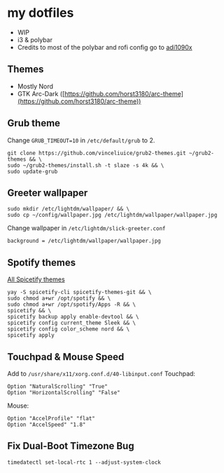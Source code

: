 # my dotfiles

* WIP 
* i3 & polybar
* Credits to most of the polybar and rofi config go to [adi1090x](https://github.com/adi1090x/polybar-themes)


## Themes

* Mostly Nord
* GTK Arc-Dark ([https://github.com/horst3180/arc-theme](https://github.com/horst3180/arc-theme))


## Grub theme

Change `GRUB_TIMEOUT=10` in  `/etc/default/grub` to 2. 

```
git clone https://github.com/vinceliuice/grub2-themes.git ~/grub2-themes && \
sudo ~/grub2-themes/install.sh -t slaze -s 4k && \
sudo update-grub
```


## Greeter wallpaper

```
sudo mkdir /etc/lightdm/wallpaper/ && \
sudo cp ~/config/wallpaper.jpg /etc/lightdm/wallpaper/wallpaper.jpg
```
Change wallpaper in `/etc/lightdm/slick-greeter.conf`

```
background = /etc/lightdm/wallpaper/wallpaper.jpg
```


## Spotify themes

[All Spicetify themes](https://github.com/morpheusthewhite/spicetify-themes/wiki/Themes-preview)
```
yay -S spicetify-cli spicetify-themes-git && \
sudo chmod a+wr /opt/spotify && \
sudo chmod a+wr /opt/spotify/Apps -R && \
spicetify && \
spicetify backup apply enable-devtool && \
spicetify config current_theme Sleek && \
spicetify config color_scheme nord && \
spicetify apply
```

## Touchpad & Mouse Speed 
 
Add to `/usr/share/x11/xorg.conf.d/40-libinput.conf`
Touchpad:
```
Option "NaturalScrolling" "True"
Option "HorizontalScrolling" "False" 
```
Mouse:
```
Option "AccelProfile" "flat"
Option "AccelSpeed" "1.8"
```

## Fix Dual-Boot Timezone Bug
```
timedatectl set-local-rtc 1 --adjust-system-clock
```


